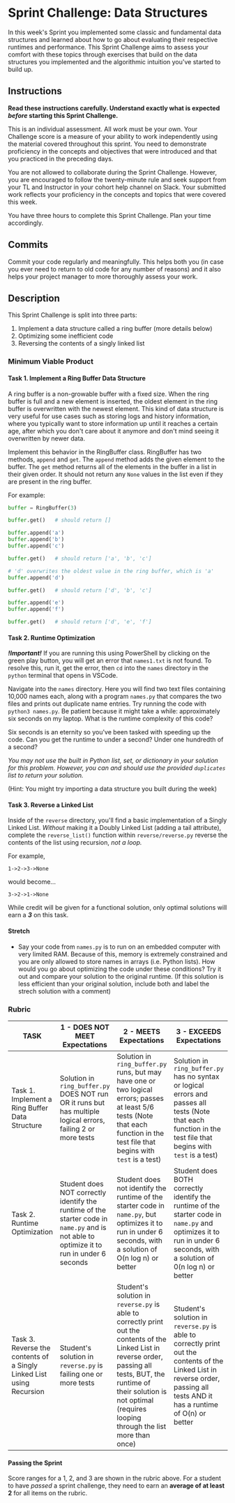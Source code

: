 # Sprint Challenge: Data Structures

In this week's Sprint you implemented some classic and fundamental data structures and learned about how to go about evaluating their respective runtimes and performance. This Sprint Challenge aims to assess your comfort with these topics through exercises that build on the data structures you implemented and the algorithmic intuition you've started to build up.

## Instructions

**Read these instructions carefully. Understand exactly what is expected _before_ starting this Sprint Challenge.**

This is an individual assessment. All work must be your own. Your Challenge score is a measure of your ability to work independently using the material covered throughout this sprint. You need to demonstrate proficiency in the concepts and objectives that were introduced and that you practiced in the preceding days.

You are not allowed to collaborate during the Sprint Challenge. However, you are encouraged to follow the twenty-minute rule and seek support from your TL and Instructor in your cohort help channel on Slack. Your submitted work reflects your proficiency in the concepts and topics that were covered this week.

You have three hours to complete this Sprint Challenge. Plan your time accordingly.

## Commits

Commit your code regularly and meaningfully. This helps both you (in case you ever need to return to old code for any number of reasons) and it also helps your project manager to more thoroughly assess your work.

## Description

This Sprint Challenge is split into three parts:

1. Implement a data structure called a ring buffer (more details below)
2. Optimizing some inefficient code
3. Reversing the contents of a singly linked list

### Minimum Viable Product

#### Task 1. Implement a Ring Buffer Data Structure

A ring buffer is a non-growable buffer with a fixed size. When the ring buffer is full and a new element is inserted, the oldest element in the ring buffer is overwritten with the newest element. This kind of data structure is very useful for use cases such as storing logs and history information, where you typically want to store information up until it reaches a certain age, after which you don't care about it anymore and don't mind seeing it overwritten by newer data.

Implement this behavior in the RingBuffer class. RingBuffer has two methods, `append` and `get`. The `append` method adds the given element to the buffer. The `get` method returns all of the elements in the buffer in a list in their given order. It should not return any `None` values in the list even if they are present in the ring buffer.

For example:

```python
buffer = RingBuffer(3)

buffer.get()   # should return []

buffer.append('a')
buffer.append('b')
buffer.append('c')

buffer.get()   # should return ['a', 'b', 'c']

# 'd' overwrites the oldest value in the ring buffer, which is 'a'
buffer.append('d')

buffer.get()   # should return ['d', 'b', 'c']

buffer.append('e')
buffer.append('f')

buffer.get()   # should return ['d', 'e', 'f']
```

#### Task 2. Runtime Optimization

***!Important!*** If you are running this using PowerShell by clicking on the green play button, you will get an error that `names1.txt` is not found.  To resolve this, run it, get the error, then `cd` into the `names` directory in the `python` terminal that opens in VSCode.

Navigate into the `names` directory. Here you will find two text files containing 10,000 names each, along with a program `names.py` that compares the two files and prints out duplicate name entries. Try running the code with `python3 names.py`. Be patient because it might take a while: approximately six seconds on my laptop. What is the runtime complexity of this code?

Six seconds is an eternity so you've been tasked with speeding up the code. Can you get the runtime to under a second? Under one hundredth of a second?

*You may not use the built in Python list, set, or dictionary in your solution for this problem.  However, you can and should use the provided `duplicates` list to return your solution.*

(Hint: You might try importing a data structure you built during the week)


#### Task 3. Reverse a Linked List

Inside of the `reverse` directory, you'll find a basic implementation of a Singly Linked List. _Without_ making it a Doubly Linked List (adding a tail attribute), complete the `reverse_list()` function within `reverse/reverse.py` reverse the contents of the list using recursion, *not a loop.*

For example,
```
1->2->3->None
```
would become...
```
3->2->1->None
```

While credit will be given for a functional solution, only optimal solutions will earn a ***3*** on this task.

#### Stretch

* Say your code from `names.py` is to run on an embedded computer with very limited RAM. Because of this, memory is extremely constrained and you are only allowed to store names in arrays (i.e. Python lists). How would you go about optimizing the code under these conditions? Try it out and compare your solution to the original runtime. (If this solution is less efficient than your original solution, include both and label the strech solution with a comment)


### Rubric
| TASK | 1 - DOES NOT MEET Expectations | 2 - MEETS Expectations | 3 - EXCEEDS Expectations | SCORE |
| ----- | ------- | ------- | ------- | -- |
| Task 1. Implement a Ring Buffer Data Structure | Solution in `ring_buffer.py` DOES NOT run OR it runs but has multiple logical errors, failing 2 or more tests | Solution in `ring_buffer.py` runs, but may have one or two logical errors; passes at least 5/6 tests (Note that each function in the test file that begins with `test` is a test) | Solution in `ring_buffer.py` has no syntax or logical errors and passes all tests (Note that each function in the test file that begins with `test` is a test)| |
| Task 2. Runtime Optimization | Student does NOT correctly identify the runtime of the starter code in `name.py` and is not able to optimize it to run in under 6 seconds | Student does not identify the runtime of the starter code in `name.py`, but optimizes it to run in under 6 seconds, with a solution of O(n log n) or better | Student does BOTH correctly identify the runtime of the starter code in `name.py` and optimizes it to run in under 6 seconds, with a solution of 0(n log n) or better |  |
| Task 3. Reverse the contents of a Singly Linked List using Recursion| Student's solution in `reverse.py` is failing one or more tests | Student's solution in `reverse.py` is able to correctly print out the contents of the Linked List in reverse order, passing all tests, BUT, the runtime of their solution is not optimal (requires looping through the list more than once) | Student's solution in `reverse.py` is able to correctly print out the contents of the Linked List in reverse order, passing all tests AND it has a runtime of O(n) or better |  |


#### Passing the Sprint
Score ranges for a 1, 2, and 3 are shown in the rubric above. For a student to have _passed_ a sprint challenge, they need to earn an **average of at least 2** for all items on the rubric.
